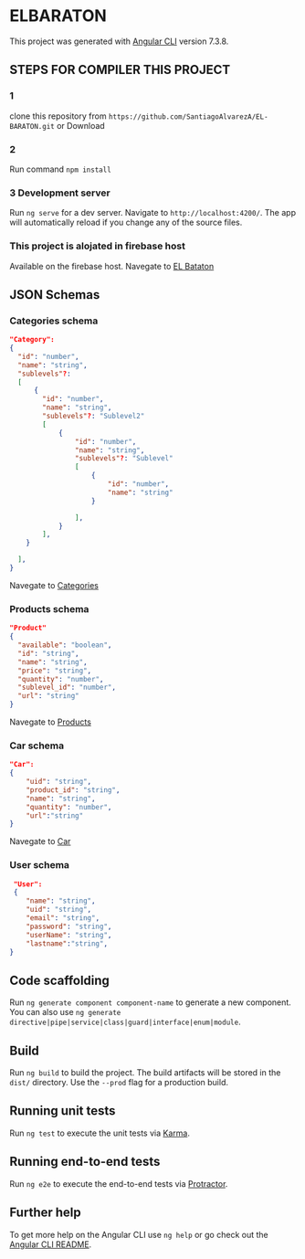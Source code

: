 # ELBARATON

This project was generated with [Angular CLI](https://github.com/angular/angular-cli) version 7.3.8.



## STEPS FOR COMPILER THIS PROJECT 

### 1
clone this repository from `https://github.com/SantiagoAlvarezA/EL-BARATON.git` or Download 

### 2
Run command `npm install`

### 3 Development server

Run `ng serve` for a dev server. Navigate to `http://localhost:4200/`.  The app will automatically reload if you change any of the source files.

### This project is alojated in firebase host

Available on the firebase host. Navegate to [EL Bataton](https://tiendaselbaraton.firebaseapp.com/#/) 


## JSON Schemas

### Categories schema

```json
"Category":
{
  "id": "number",
  "name": "string",
  "sublevels"?: 
  [
      {
        "id": "number",
        "name": "string",
        "sublevels"?: "Sublevel2"
        [
            {
                "id": "number",
                "name": "string",
                "sublevels"?: "Sublevel"
                [
                    {
                        "id": "number",
                        "name": "string"
                    }

                ],
            }
        ],
    }

  ],
}
```
Navegate to [Categories](https://tiendaselbaraton.firebaseio.com/categories.json)





### Products schema

```json
"Product"  
{
  "available": "boolean",
  "id": "string",
  "name": "string",
  "price": "string",
  "quantity": "number",
  "sublevel_id": "number",
  "url": "string"
}
```
Navegate to [Products](https://tiendaselbaraton.firebaseio.com/products.json)


### Car schema
```json
"Car": 
{
    "uid": "string",
    "product_id": "string",
    "name": "string",
    "quantity": "number",
    "url":"string"
}
```
Navegate to [Car](https://tiendaselbaraton.firebaseio.com/car.json)

### User schema
```json
 "User": 
 {
    "name": "string",
    "uid": "string",
    "email": "string",
    "password": "string",
    "userName": "string",
    "lastname":"string",
}

```



## Code scaffolding

Run `ng generate component component-name` to generate a new component. You can also use `ng generate directive|pipe|service|class|guard|interface|enum|module`.

## Build

Run `ng build` to build the project. The build artifacts will be stored in the `dist/` directory. Use the `--prod` flag for a production build.

## Running unit tests

Run `ng test` to execute the unit tests via [Karma](https://karma-runner.github.io).

## Running end-to-end tests

Run `ng e2e` to execute the end-to-end tests via [Protractor](http://www.protractortest.org/).

## Further help

To get more help on the Angular CLI use `ng help` or go check out the [Angular CLI README](https://github.com/angular/angular-cli/blob/master/README.md).
